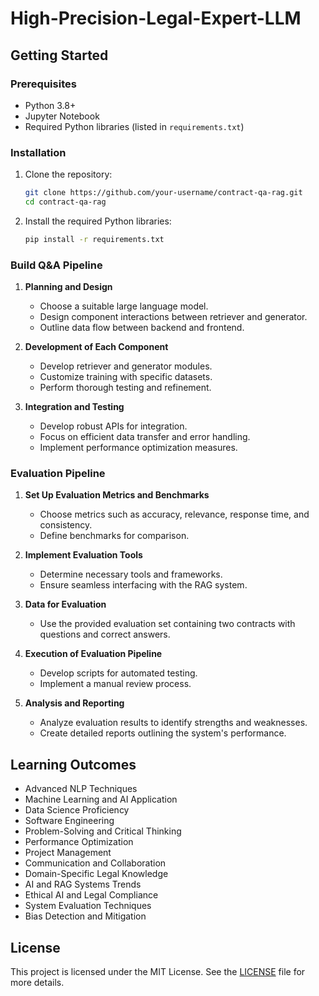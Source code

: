 # High-Precision-Legal-Expert-LLM

## Getting Started

### Prerequisites
- Python 3.8+
- Jupyter Notebook
- Required Python libraries (listed in `requirements.txt`)

### Installation
1. Clone the repository:
    ```bash
    git clone https://github.com/your-username/contract-qa-rag.git
    cd contract-qa-rag
    ```
2. Install the required Python libraries:
    ```bash
    pip install -r requirements.txt
    ```



### Build Q&A Pipeline

1. **Planning and Design**
   - Choose a suitable large language model.
   - Design component interactions between retriever and generator.
   - Outline data flow between backend and frontend.

2. **Development of Each Component**
   - Develop retriever and generator modules.
   - Customize training with specific datasets.
   - Perform thorough testing and refinement.

3. **Integration and Testing**
   - Develop robust APIs for integration.
   - Focus on efficient data transfer and error handling.
   - Implement performance optimization measures.

### Evaluation Pipeline

1. **Set Up Evaluation Metrics and Benchmarks**
   - Choose metrics such as accuracy, relevance, response time, and consistency.
   - Define benchmarks for comparison.

2. **Implement Evaluation Tools**
   - Determine necessary tools and frameworks.
   - Ensure seamless interfacing with the RAG system.

3. **Data for Evaluation**
   - Use the provided evaluation set containing two contracts with questions and correct answers.

4. **Execution of Evaluation Pipeline**
   - Develop scripts for automated testing.
   - Implement a manual review process.

5. **Analysis and Reporting**
   - Analyze evaluation results to identify strengths and weaknesses.
   - Create detailed reports outlining the system's performance.

## Learning Outcomes
- Advanced NLP Techniques
- Machine Learning and AI Application
- Data Science Proficiency
- Software Engineering
- Problem-Solving and Critical Thinking
- Performance Optimization
- Project Management
- Communication and Collaboration
- Domain-Specific Legal Knowledge
- AI and RAG Systems Trends
- Ethical AI and Legal Compliance
- System Evaluation Techniques
- Bias Detection and Mitigation



## License
This project is licensed under the MIT License. See the [LICENSE](LICENSE) file for more details.
